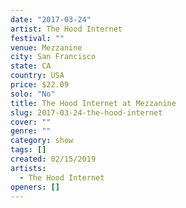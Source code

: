 ```yaml
---
date: "2017-03-24"
artist: The Hood Internet
festival: ""
venue: Mezzanine
city: San Francisco
state: CA
country: USA
price: $22.09
solo: "No"
title: The Hood Internet at Mezzanine
slug: 2017-03-24-the-hood-internet
cover: ""
genre: ""
category: show
tags: []
created: 02/15/2019
artists:
  - The Hood Internet
openers: []
---
```

